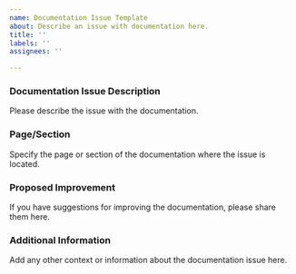 ```yaml
---
name: Documentation Issue Template
about: Describe an issue with documentation here.
title: ''
labels: ''
assignees: ''

---
```


### Documentation Issue Description
Please describe the issue with the documentation.

### Page/Section
Specify the page or section of the documentation where the issue is located.

### Proposed Improvement
If you have suggestions for improving the documentation, please share them here.

### Additional Information
Add any other context or information about the documentation issue here.
